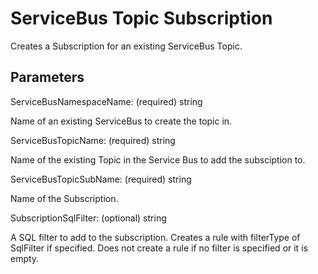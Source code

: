 # ServiceBus Topic Subscription

Creates a Subscription for an existing ServiceBus Topic.

## Parameters

ServiceBusNamespaceName: (required) string

Name of an existing ServiceBus to create the topic in.

ServiceBusTopicName: (required) string

Name of the existing Topic in the Service Bus to add the subsciption to.

ServiceBusTopicSubName: (required) string

Name of the Subscription.

SubscriptionSqlFilter: (optional) string

A SQL filter to add to the subscription.
Creates a rule with filterType of SqlFilter if specified.
Does not create a rule if no filter is specified or it is empty.
